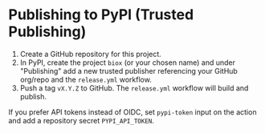 # Publishing to PyPI (Trusted Publishing)

1. Create a GitHub repository for this project.
2. In PyPI, create the project `biox` (or your chosen name) and under "Publishing" add a new trusted publisher referencing your GitHub org/repo and the `release.yml` workflow.
3. Push a tag `vX.Y.Z` to GitHub. The `release.yml` workflow will build and publish.

If you prefer API tokens instead of OIDC, set `pypi-token` input on the action and add a repository secret `PYPI_API_TOKEN`.
